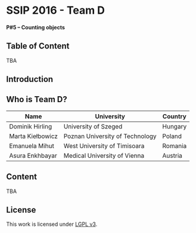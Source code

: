# SSIP 2016 - Team D
#### P#5 – Counting objects

## Table of Content

TBA

## Introduction

## Who is Team D?

| Name | University | Country |
|------------------|---------------------------------|---------|
| Dominik Hirling  | University of Szeged            | Hungary |
| Marta Kiełbowicz | Poznan University of Technology | Poland  |
| Emanuela Mihut   | West University of Timisoara    | Romania |
| Asura Enkhbayar  | Medical University of Vienna    | Austria |

## Content
TBA

## License
This work is licensed under [LGPL v3](http://www.gnu.org/copyleft/lesser.html).
